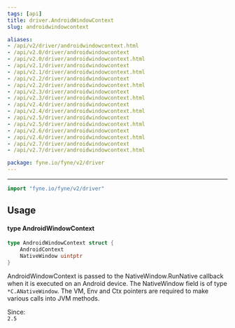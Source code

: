 ```yaml
---
tags: [api]
title: driver.AndroidWindowContext
slug: androidwindowcontext

aliases:
- /api/v2/driver/androidwindowcontext.html
- /api/v2.0/driver/androidwindowcontext
- /api/v2.0/driver/androidwindowcontext.html
- /api/v2.1/driver/androidwindowcontext
- /api/v2.1/driver/androidwindowcontext.html
- /api/v2.2/driver/androidwindowcontext
- /api/v2.2/driver/androidwindowcontext.html
- /api/v2.3/driver/androidwindowcontext
- /api/v2.3/driver/androidwindowcontext.html
- /api/v2.4/driver/androidwindowcontext
- /api/v2.4/driver/androidwindowcontext.html
- /api/v2.5/driver/androidwindowcontext
- /api/v2.5/driver/androidwindowcontext.html
- /api/v2.6/driver/androidwindowcontext
- /api/v2.6/driver/androidwindowcontext.html
- /api/v2.7/driver/androidwindowcontext
- /api/v2.7/driver/androidwindowcontext.html

package: fyne.io/fyne/v2/driver
---
```



---
```go
import "fyne.io/fyne/v2/driver"
```

## Usage

#### type AndroidWindowContext

```go
type AndroidWindowContext struct {
	AndroidContext
	NativeWindow uintptr
}
```

AndroidWindowContext is passed to the NativeWindow.RunNative callback when it is executed on an Android device. The NativeWindow field is of type `*C.ANativeWindow`. The VM, Env and Ctx pointers are required to make various calls into JVM methods.


<div class="since">Since: <code>
2.5</code></div>
